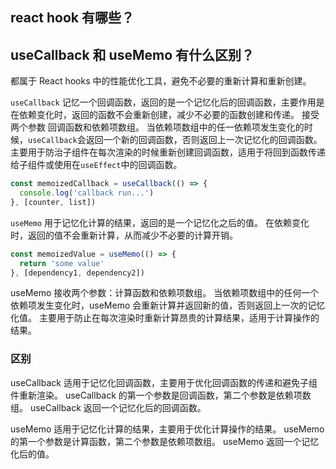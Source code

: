 ## react hook 有哪些？

## useCallback 和 useMemo 有什么区别？

都属于 React hooks 中的性能优化工具，避免不必要的重新计算和重新创建。

`useCallback`
记忆一个回调函数，返回的是一个记忆化后的回调函数，主要作用是在依赖变化时，返回的函数不会重新创建，减少不必要的函数创建和传递。
接受两个参数 回调函数和依赖项数组。
当依赖项数组中的任一依赖项发生变化的时候，`useCallback`会返回一个新的回调函数，否则返回上一次记忆化的回调函数。
主要用于防治子组件在每次渲染的时候重新创建回调函数，适用于将回到函数传递给子组件或使用在`useEffect`中的回调函数。

```javascript
const memoizedCallback = useCallback(() => {
  console.log('callback run...')
}, [counter, list])
```

`useMemo`
用于记忆化计算的结果，返回的是一个记忆化之后的值。
在依赖变化时，返回的值不会重新计算，从而减少不必要的计算开销。

```javascript
const memoizedValue = useMemo(() => {
  return 'some value'
}, [dependency1, dependency2])
```

useMemo 接收两个参数：计算函数和依赖项数组。
当依赖项数组中的任何一个依赖项发生变化时，useMemo 会重新计算并返回新的值，否则返回上一次的记忆化值。
主要用于防止在每次渲染时重新计算昂贵的计算结果，适用于计算操作的结果。

### 区别

useCallback 适用于记忆化回调函数，主要用于优化回调函数的传递和避免子组件重新渲染。
useCallback 的第一个参数是回调函数，第二个参数是依赖项数组。
useCallback 返回一个记忆化后的回调函数。

useMemo 适用于记忆化计算的结果，主要用于优化计算操作的结果。
useMemo 的第一个参数是计算函数，第二个参数是依赖项数组。
useMemo 返回一个记忆化后的值。

##
